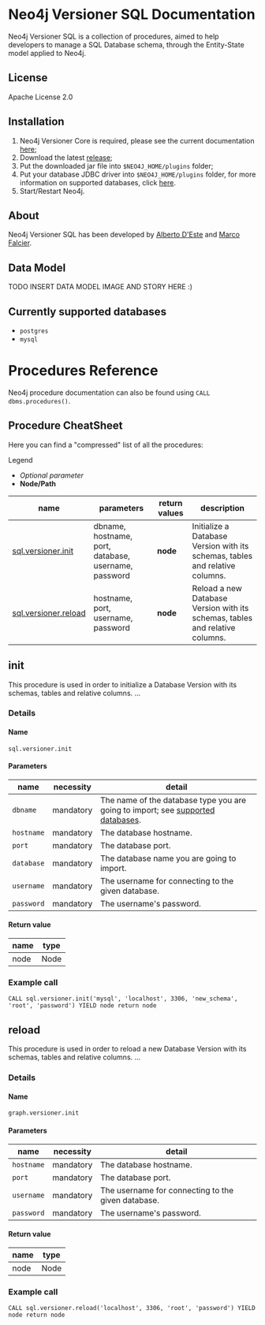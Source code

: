# Neo4j Versioner SQL Documentation

Neo4j Versioner SQL is a collection of procedures, aimed to help developers to manage a SQL Database schema, through the Entity-State model applied to Neo4j.

## License

Apache License 2.0

## Installation

1. Neo4j Versioner Core is required, please see the current documentation [here](https://h-omer.github.io/neo4j-versioner-core/);
2. Download the latest [release](https://github.com/h-omer/neo4j-versioner-sql/releases);
3. Put the downloaded jar file into `$NEO4J_HOME/plugins` folder;
4. Put your database JDBC driver into `$NEO4J_HOME/plugins` folder, for more information on supported databases, click [here](currently-supported-databases). 
5. Start/Restart Neo4j.

## About

Neo4j Versioner SQL has been developed by [Alberto D'Este](https://github.com/albertodeste) and [Marco Falcier](https://github.com/mfalcier).

## Data Model

TODO INSERT DATA MODEL IMAGE AND STORY HERE :)

## Currently supported databases

* `postgres`
* `mysql`

# Procedures Reference

Neo4j procedure documentation can also be found using `CALL dbms.procedures()`.

## Procedure CheatSheet

Here you can find a "compressed" list of all the procedures:

Legend
* *Optional parameter*
* **Node/Path**

name | parameters | return values | description
---- | ---------- | ------------- | -----------
[sql.versioner.init](#init) | dbname, hostname, port, database, username, password | **node** | Initialize a Database Version with its schemas, tables and relative columns.
[sql.versioner.reload](#reload) | hostname, port, username, password | **node** | Reload a new Database Version with its schemas, tables and relative columns.

## init

This procedure is used in order to initialize a Database Version with its schemas, tables and relative columns.
...

### Details

#### Name

`sql.versioner.init`

#### Parameters

name | necessity | detail 
---- | --------- | ------
`dbname` | mandatory | The name of the database type you are going to import; see [supported databases](currently-supported-databases).
`hostname` | mandatory | The database hostname.
`port` | mandatory | The database port.
`database` | mandatory | The database name you are going to import.
`username` | mandatory | The username for connecting to the given database.
`password` | mandatory | The username's password.

#### Return value

name | type 
---- | ----
node | Node 

### Example call

```cypher
CALL sql.versioner.init('mysql', 'localhost', 3306, 'new_schema', 'root', 'password') YIELD node return node
```

## reload

This procedure is used in order to reload a new Database Version with its schemas, tables and relative columns.
...

### Details

#### Name

`graph.versioner.init`

#### Parameters

name | necessity | detail 
---- | --------- | ------
`hostname` | mandatory | The database hostname.
`port` | mandatory | The database port.
`username` | mandatory | The username for connecting to the given database.
`password` | mandatory | The username's password.

#### Return value

name | type 
---- | ----
node | Node 

### Example call

```cypher
CALL sql.versioner.reload('localhost', 3306, 'root', 'password') YIELD node return node
```